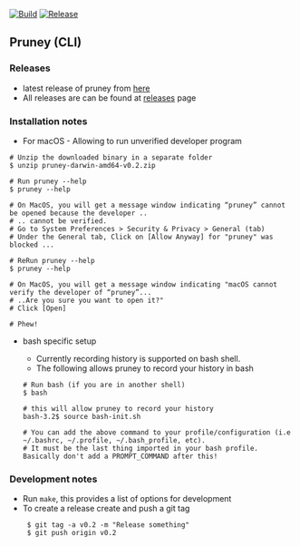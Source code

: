 [![Build](https://github.com/aardlabs/terminal-poc/workflows/Build/badge.svg)](https://github.com/aardlabs/terminal-poc/actions?query=workflow%3ABuild)
[![Release](https://github.com/aardlabs/terminal-poc/workflows/Release/badge.svg)](https://github.com/aardlabs/terminal-poc/actions?query=workflow%3ARelease)

## Pruney (CLI)

### Releases
- latest release of pruney from [here](https://github.com/aardlabs/terminal-poc/releases/latest)
- All releases are can be found at [releases](https://github.com/aardlabs/terminal-poc/releases/) page

### Installation notes

* For macOS - Allowing to run unverified developer program

```
# Unzip the downloaded binary in a separate folder
$ unzip pruney-darwin-amd64-v0.2.zip

# Run pruney --help
$ pruney --help

# On MacOS, you will get a message window indicating “pruney” cannot be opened because the developer ..
# .. cannot be verified.
# Go to System Preferences > Security & Privacy > General (tab)
# Under the General tab, Click on [Allow Anyway] for "pruney" was blocked ...

# ReRun pruney --help
$ pruney --help

# On MacOS, you will get a message window indicating "macOS cannot verify the developer of “pruney”...
# ..Are you sure you want to open it?"
# Click [Open]

# Phew!
```

* bash specific setup
    - Currently recording history is supported on bash shell.
    - The following allows pruney to record your history in bash

    ```
    # Run bash (if you are in another shell)
    $ bash

    # this will allow pruney to record your history
    bash-3.2$ source bash-init.sh

    # You can add the above command to your profile/configuration (i.e ~/.bashrc, ~/.profile, ~/.bash_profile, etc).
    # It must be the last thing imported in your bash profile. Basically don't add a PROMPT_COMMAND after this!
    ```

### Development notes
* Run `make`, this provides a list of options for development
* To create a release create and push a git tag
    ```
     $ git tag -a v0.2 -m "Release something"
     $ git push origin v0.2

    ```